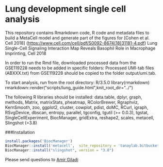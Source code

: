 # Lung development single cell analysis

This repository contains Rmarkdown code, R code and metadata files to build a MetaCell model and generate part of the figures for [Cohen et al. Cell 2018] (https://www.cell.com/cell/pdf/S0092-8674(18)31181-4.pdf) Lung Single-Cell Signaling Interaction Map Reveals Basophil Role in Macrophage Imprinting, Cell 2018  

In order to run the Rmd file, downloaded processed data from the GSE119228 needs to be added in specific folders: Processed UMI-tab files (ABXXX.txt) from GSE119228 should be copied to the folder output/umi.tab.

To start analysis, run from the root directory:
R/3.5.0
library(rmarkdown)
rmarkdown::render("scripts/lung_guide.html",knit_root_dir="../")

The following R libraries should be installed:
data.table,
dplyr,
graph,
methods,
Matrix,
matrixStats,
pheatmap, 
RColorBrewer,
Rgraphviz,
KernSmooth,
zoo,
ggplot2,
cluster,
cowplot,
pdist,
doMC,
RCurl,
igraph,
RSvgDevice,
dbscan,
entropy,
parallel,
tgconfig,
tgutil (>= 0.0.3),
tgstat,
SingleCellExperiment,
BiocManager,
gridExtra,
reshape2,
scales,
metacell,
Slingshot (=3.8)


###Installation

```r
install.packages('BiocManager') 
BiocManager::install('metacell',  site_repository = 'tanaylab.bitbucket.io/repo', update = FALSE)
BiocManager::install("slingshot", version = "3.8")
```

Please send questions to [Amir Giladi](mailto:amir.goldberg@weizmann.ac.il)
